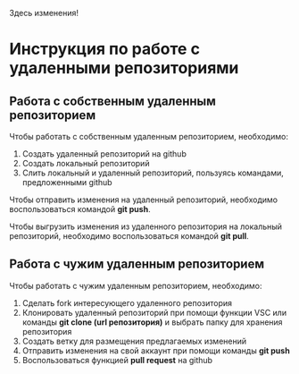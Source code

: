 Здесь изменения!

# Инструкция по работе с удаленными репозиториями

## Работа с собственным удаленным репозиторием

Чтобы работать с собственным удаленным репозиторием, необходимо:

1. Создать удаленный репозиторий на github
2. Создать локальный репозиторий
3. Слить локальный и удаленный репозиторий, пользуясь командами, предложенными github

Чтобы отправить изменения на удаленный репозиторий, необходимо воспользоваться командой **git push**.

Чтобы выгрузить изменения из удаленного репозитория на локальный репозиторий, необходимо воспользоваться командой **git pull**.

## Работа с чужим удаленным репозиторием

Чтобы работать с чужим удаленным репозиторием, необходимо:

1. Сделать fork интересующего удаленного репозитория
2. Клонировать удаленный репозиторий при помощи функции VSC или команды **git clone (url репозитория)** и выбрать папку для хранения репозитория
3. Создать ветку для размещения предлагаемых изменений
4. Отправить изменения на свой аккаунт при помощи команды **git push**
5. Воспользоваться функцией **pull request** на github